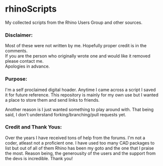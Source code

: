 # rhinoScripts
My collected scripts from the Rhino Users Group and
other sources.

### Disclaimer:  

Most of these were not written by me.
Hopefully proper credit is in the comments.  
If you are the person who originally wrote one
and would like it removed please contact me.  
Apologies in advance.

### Purpose: 

I'm a self proclaimed digital hoader. Anytime I came 
across a script I saved it for future reference. 
This repository is mainly for my own use but I wanted a 
place to store them and send links to friends.

Another reason is I just wanted something to play around with.
That being said, I don't understand forking/branching/pull
requests yet.

### Credit and Thank Yous:

Over the years I have received tons of help from the forums.
I'm not a coder, atleast not a proficient one. I have used
too many CAD packages to list but out of all of them
Rhino has been my goto and the one that I praise the most.
Reason being, the generousity of the users and the support
from the devs is incredible. Thank you!
